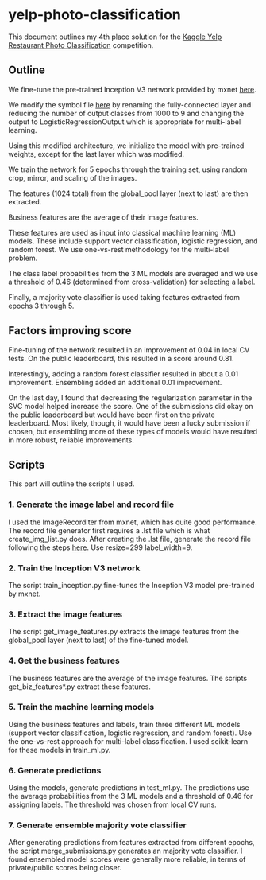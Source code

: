 # yelp-photo-classification

This document outlines my 4th place solution for the [Kaggle Yelp Restaurant Photo Classification](https://www.kaggle.com/c/yelp-restaurant-photo-classification/) competition.

## Outline

We fine-tune the pre-trained Inception V3 network provided by mxnet [here](https://github.com/dmlc/mxnet-model-gallery/blob/master/imagenet-1k-inception-v3.md).

We modify the symbol file [here](https://github.com/dmlc/mxnet/blob/master/example/image-classification/symbol_inception-v3.py) by renaming the fully-connected layer and reducing the number of output classes from 1000 to 9 and changing the output to LogisticRegressionOutput which is appropriate for multi-label learning.

Using this modified architecture, we initialize the model with pre-trained weights, except for the last layer which was modified.

We train the network for 5 epochs through the training set, using random crop, mirror, and scaling of the images.

The features (1024 total) from the global_pool layer (next to last) are then extracted.

Business features are the average of their image features.

These features are used as input into classical machine learning (ML) models.
These include support vector classification, logistic regression, and random forest. We use one-vs-rest methodology for the multi-label problem.

The class label probabilities from the 3 ML models are averaged and we use a threshold of 0.46 (determined from cross-validation) for selecting a label.

Finally, a majority vote classifier is used taking features extracted from epochs 3 through 5.

## Factors improving score

Fine-tuning of the network resulted in an improvement of 0.04 in local CV tests. On the public leaderboard, this resulted in a score around 0.81.

Interestingly, adding a random forest classifier resulted in about a 0.01 improvement. Ensembling added an additional 0.01 improvement.

On the last day, I found that decreasing the regularization parameter in the SVC model helped increase the score. One of the submissions did okay on the public leaderboard but would have been first on the private leaderboard.
Most likely, though, it would have been a lucky submission if chosen, but ensembling more of these types of models would have resulted in more robust, reliable improvements.

## Scripts

This part will outline the scripts I used.

### 1. Generate the image label and record file

I used the ImageRecordIter from mxnet, which has quite good performance. The record file generator first requires a .lst file which is what create_img_list.py does.
After creating the .lst file, generate the record file following the steps [here](http://myungjun-youn-demo.readthedocs.org/en/latest/python/io.html). 
Use resize=299 label_width=9.

### 2.  Train the Inception V3 network

The script train_inception.py fine-tunes the Inception V3 model pre-trained by mxnet.

### 3.  Extract the image features

The script get_image_features.py extracts the image features from the global_pool layer (next to last) of the fine-tuned model.

### 4.  Get the business features

The business features are the average of the image features. The scripts get_biz_features*.py extract these features.

### 5. Train the machine learning models

Using the business features and labels, train three different ML models (support vector classification, logistic regression, and random forest). Use the one-vs-rest approach for multi-label classification. I used scikit-learn for these models in train_ml.py.

### 6. Generate predictions

Using the models, generate predictions in test_ml.py. The predictions use the average probabilities from the 3 ML models and a threshold of 0.46 for assigning labels. The threshold was chosen from local CV runs.

### 7. Generate ensemble majority vote classifier

After generating predictions from features extracted from different epochs, the script merge_submissions.py generates an majority vote classifier. I found ensembled model scores were generally more reliable, in terms of private/public scores being closer.
